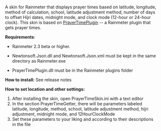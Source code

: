 A skin for Rainmeter that displays prayer times based on latitude, longitude, method of calculation, school, latitude adjustment method, number of days to offset Hijri dates, midnight mode, and clock mode (12-hour or 24-hour clock). This skin is based on [PrayerTimePlugin](https://github.com/ayousuf23/PrayerTimePlugin) -- a Rainmeter plugin that gets prayer times.

**Requirements**:

- Rainmeter 2.3 beta or higher.

- Newtonsoft.Json.dll and Newtonsoft.Json.xml must be kept in the same directory as Rainmeter.exe 

- PrayerTimePlugin.dll must be in the Rainmeter plugins folder

**How to install:**
See release notes

**How to set location and other settings:**
1. After installing the skin, open PrayerTimeSkin.ini with a text editor
2. In the section PrayerTimeGetter, there will be parameters labeled latitude, longitude, method, school, latitude adjustment method, hijri adjustment, midnight mode, and 12HourClockMode
3. Set these parameters to your liking and according to their descriptions in the file
